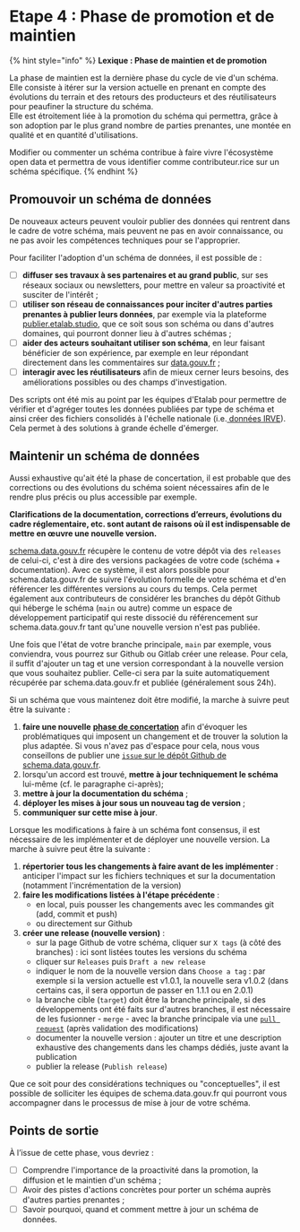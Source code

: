 # Etape 4 : Phase de promotion et de maintien

{% hint style="info" %}
**Lexique : Phase de maintien et de promotion**

La phase de maintien est la dernière phase du cycle de vie d'un schéma. \
Elle consiste à itérer sur la version actuelle en prenant en compte des évolutions du terrain et des retours des producteurs et des réutilisateurs pour peaufiner la structure du schéma. \
Elle est étroitement liée à la promotion du schéma qui permettra, grâce à son adoption par le plus grand nombre de parties prenantes, une montée en qualité et en quantité d'utilisations.



Modifier ou commenter un schéma contribue à faire vivre l'écosystème open data et permettra de vous identifier comme contributeur.rice sur un schéma spécifique.
{% endhint %}

## Promouvoir un schéma de données <a href="#promouvoir-votre-schema-de-donnees" id="promouvoir-votre-schema-de-donnees"></a>

De nouveaux acteurs peuvent vouloir publier des données qui rentrent dans le cadre de votre schéma, mais peuvent ne pas en avoir connaissance, ou ne pas avoir les compétences techniques pour se l'approprier.

Pour faciliter l'adoption d'un schéma de données, il est possible de :&#x20;

* [ ] **diffuser ses travaux à ses partenaires et au grand public**, sur ses réseaux sociaux ou newsletters, pour mettre en valeur sa proactivité et susciter de l'intérêt ;
* [ ] **utiliser son réseau de connaissances pour inciter d'autres parties prenantes à publier leurs données**, par exemple via la plateforme [publier.etalab.studio](https://publier.etalab.studio/), que ce soit sous son schéma ou dans d'autres domaines, qui pourront donner lieu à d'autres schémas ;
* [ ] **aider des acteurs souhaitant utiliser son schéma**, en leur faisant bénéficier de son expérience, par exemple en leur répondant directement dans les commentaires sur [data.gouv.fr](https://www.data.gouv.fr/) ;
* [ ] **interagir avec les réutilisateurs** afin de mieux cerner leurs besoins, des améliorations possibles ou des champs d'investigation.

Des scripts ont été mis au point par les équipes d'Etalab pour permettre de vérifier et d'agréger toutes les données publiées par type de schéma et ainsi créer des fichiers consolidés à l'échelle nationale (i.e.[ données IRVE](https://www.data.gouv.fr/fr/datasets/fichier-consolide-des-bornes-de-recharge-pour-vehicules-electriques/)). Cela permet à des solutions à grande échelle d'émerger.&#x20;

## Maintenir un schéma de données <a href="#maintenir-votre-schema-de-donnees" id="maintenir-votre-schema-de-donnees"></a>

Aussi exhaustive qu'ait été la phase de concertation, il est probable que des corrections ou des évolutions du schéma soient nécessaires afin de le rendre plus précis ou plus accessible par exemple.&#x20;

**Clarifications de la documentation, corrections d’erreurs, évolutions du cadre réglementaire, etc. sont autant de raisons où il est indispensable de mettre en œuvre une nouvelle version.**

[schema.data.gouv.fr](https://schema.data.gouv.fr/) récupère le contenu de votre dépôt via des `releases` de celui-ci, c'est à dire des versions packagées de votre code (schéma + documentation). Avec ce système, il est alors possible pour schema.data.gouv.fr de suivre l'évolution formelle de votre schéma et d'en référencer les différentes versions au cours du temps. Cela permet également aux contributeurs de considérer les branches du dépôt Github qui héberge le schéma (`main` ou autre) comme un espace de développement participatif qui reste dissocié du référencement sur schema.data.gouv.fr tant qu'une nouvelle version n'est pas publiée.

Une fois que l'état de votre branche principale, `main` par exemple, vous conviendra, vous pourrez sur Github ou Gitlab créer une release. Pour cela, il suffit d'ajouter un tag et une version correspondant à la nouvelle version que vous souhaitez publier. Celle-ci sera par la suite automatiquement récupérée par schema.data.gouv.fr et publiée (généralement sous 24h).

Si un schéma que vous maintenez doit être modifié, la marche à suivre peut être la suivante :&#x20;

1. **faire une nouvelle** [**phase de concertation**](https://guides.etalab.gouv.fr/producteurs-schemas/phase-concertation) afin d'évoquer les problématiques qui imposent un changement et de trouver la solution la plus adaptée. Si vous n'avez pas d'espace pour cela, nous vous conseillons de publier une [`issue` sur le dépôt Github de schema.data.gouv.fr](https://github.com/etalab/schema.data.gouv.fr/issues).
2. lorsqu'un accord est trouvé, **mettre à jour techniquement le schéma** lui-même (cf. le paragraphe ci-après);
3. **mettre à jour la documentation du schéma** ;
4. **déployer les mises à jour sous un nouveau tag de version** ;
5. **communiquer sur cette mise à jour**.

Lorsque les modifications à faire à un schéma font consensus, il est nécessaire de les implémenter et de déployer une nouvelle version. La marche à suivre peut être la suivante :&#x20;

1. **répertorier tous les changements à faire avant de les implémenter** : anticiper l'impact sur les fichiers techniques et sur la documentation (notamment l'incrémentation de la version)
2. **faire les modifications listées à l'étape précédente** :
   * en local, puis pousser les changements avec les commandes git (add, commit et push)
   * ou directement sur Github
3. **créer une release (nouvelle version)** :
   * sur la page Github de votre schéma, cliquer sur `X tags` (à côté des branches) : ici sont listées toutes les versions du schéma
   * cliquer sur `Releases` puis `Draft a new release`
   * indiquer le nom de la nouvelle version dans `Choose a tag` : par exemple si la version actuelle est v1.0.1, la nouvelle sera v1.0.2 (dans certains cas, il sera opportun de passer en 1.1.1 ou en 2.0.1)
   * la branche cible (`target`) doit être la branche principale, si des développements ont été faits sur d'autres branches, il est nécessaire de les fusionner - `merge` - avec la branche principale via une [`pull request`](https://docs.github.com/fr/pull-requests) (après validation des modifications)
   * documenter la nouvelle version : ajouter un titre et une description exhaustive des changements dans les champs dédiés, juste avant la publication
   * publier la release (`Publish release`)

Que ce soit pour des considérations techniques ou "conceptuelles", il est possible de solliciter les équipes de schema.data.gouv.fr qui pourront vous accompagner dans le processus de mise à jour de votre schéma.

## Points de sortie <a href="#points-de-sortie" id="points-de-sortie"></a>

À l’issue de cette phase, vous devriez :&#x20;

* [ ] Comprendre l'importance de la proactivité dans la promotion, la diffusion et le maintien d'un schéma ;
* [ ] Avoir des pistes d'actions concrètes pour porter un schéma auprès d'autres parties prenantes ;
* [ ] Savoir pourquoi, quand et comment mettre à jour un schéma de données.
